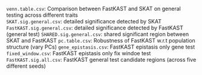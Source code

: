 `venn.table.csv`: Comparison between FastKAST and SKAT on general testing across different traits\
`SKAT.sig.general.csv`: detailed significance detected by SKAT\
`FastKAST.sig.general.csv`: detailed significance detected by FastKAST (general test)
`SHARED.sig.general.csv`: shared significant region between SKAT and FastKAST
`pc.table.csv`: Robustness of FastKAST w.r.t population structure (vary PCs)
`gene_epistasis.csv`: FastKAST epistasis only gene test
`fixed_window.csv`: FastKAST epistasis only fix windoe test
`FastKAST.sig.all.csv`: FastKAST general test candidate regions (across five different seeds)

